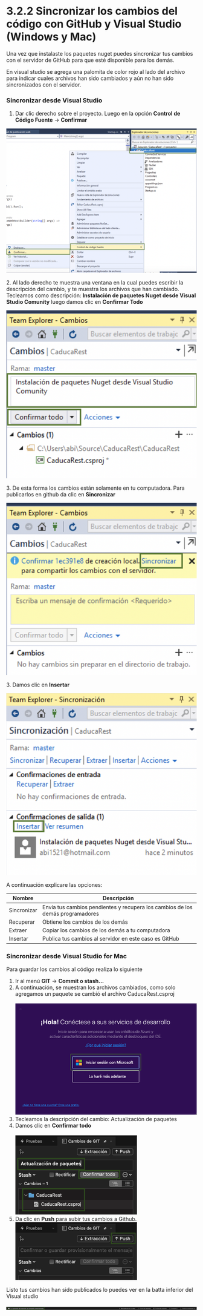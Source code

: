 # 3.2.2 Sincronizar los cambios del código con GitHub y Visual Studio (Windows y Mac)

Una vez que instalaste los paquetes nuget puedes sincronizar tus cambios con el servidor de GitHub para que esté disponible para los demás.

En visual studio se agrega una palomita de color rojo al lado del archivo para indicar cuales archivos han sido cambiados y aún no han sido sincronizados con el servidor.

### Sincronizar  desde Visual Studio

1. Dar clic derecho sobre el proyecto. Luego en la opción **Control de Código Fuente** -> **Confirmar**

![](<../../.gitbook/assets/image (16).png>)

2\. Al lado derecho te muestra una ventana en la cual puedes escribir la descripción del cambio, y te muestra los archivos que han cambiado. Tecleamos como descripción: **Instalación de paquetes Nuget desde Visual Studio Comunity** luego damos clic en **Confirmar Todo**&#x20;

![](<../../.gitbook/assets/image (15).png>)

3\. De esta forma los cambios están solamente en tu computadora. Para publicarlos en github da clic en **Sincronizar**

![](<../../.gitbook/assets/image (17).png>)

3\. Damos clic en **Insertar**

![](<../../.gitbook/assets/image (18).png>)

&#x20;A continuación explicare las opciones:

| Nombre      | Descripción                                                                    |
| ----------- | ------------------------------------------------------------------------------ |
| Sincronizar | Envía tus cambios pendientes y recupera los cambios de los demás programadores |
| Recuperar   | Obtiene los cambios de los demás                                               |
| Extraer     | Copiar los cambios de los demás a tu computadora                               |
| Insertar    | Publica tus cambios al servidor en este caso es GitHub                         |

### Sincronizar desde Visual Studio for Mac

Para guardar los cambios al código realiza lo siguiente

1. Ir al menú **GIT** -> **Commit o stash...**
2. A continuación, se muestran los archivos cambiados, como solo agregamos un paquete se cambió el archivo CaducaRest.csproj\
   \
   ![](<../../.gitbook/assets/image (617).png>)
3. Tecleamos la descripción del cambio: Actualización de paquetes
4. Damos clic en **Confirmar todo**\
   \
   <img src="../../.gitbook/assets/image (619) (1).png" alt="" data-size="original">
5. Da clic en **Push** para subir tus cambios a Github. \
   <img src="../../.gitbook/assets/image (623) (1) (1) (1) (1).png" alt="" data-size="original">

Listo tus cambios han sido publicados lo puedes ver en la batta inferior del Visual studio

![](<../../.gitbook/assets/image (626).png>)

